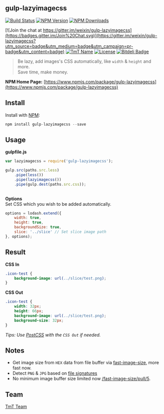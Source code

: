 ## gulp-lazyimagecss

[![Build Status](https://travis-ci.org/weixin/node-lwip.svg)](https://travis-ci.org/weixin/gulp-lazyimagecss "Build Status")
[![NPM Version](http://img.shields.io/npm/v/gulp-lazyimagecss.svg?style=flat)](https://www.npmjs.com/package/gulp-lazyimagecss "Package version") 
[![NPM Downloads](https://img.shields.io/npm/dm/gulp-lazyimagecss.svg?style=flat)](https://www.npmjs.com/package/gulp-lazyimagecss "NPM Downloads") 

[![Join the chat at https://gitter.im/weixin/gulp-lazyimagecss](https://badges.gitter.im/Join%20Chat.svg)](https://gitter.im/weixin/gulp-lazyimagecss?utm_source=badge&utm_medium=badge&utm_campaign=pr-badge&utm_content=badge)
[![TmT Name](https://img.shields.io/badge/Team-TmT-brightgreen.svg?style=flat)](https://github.com/orgs/TmT/people "Tencent Moe Team") 
[![License](https://img.shields.io/npm/l/gulp-lazyimagecss.svg?style=flat)](http://opensource.org/licenses/MIT "Feel free to contribute.") 
[![Bitdeli Badge](https://d2weczhvl823v0.cloudfront.net/weixin/gulp-lazyimagecss/trend.png)](https://bitdeli.com/free "GitHub Analyze")

> Be lazy, add images's CSS automatically, like `width` & `height` and more.    
> Save time, make money.

**NPM Home Page:** [https://www.npmjs.com/package/gulp-lazyimagecss](https://www.npmjs.com/package/gulp-lazyimagecss)

## Install

Install with [NPM](https://npmjs.org/):

```javascript
npm install gulp-lazyimagecss --save
```

## Usage

**gulpfile.js**

```javascript
var lazyimagecss = require('gulp-lazyimagecss');

gulp.src(paths.src.less)
    .pipe(less())
    .pipe(lazyimagecss())
    .pipe(gulp.dest(paths.src.css));
        	
```

**Options**  
Set CSS which you wish to be added automatically.

```javascript
options = lodash.extend({
    width: true,
    height: true,
    backgroundSize: true, 
    slice: '../slice' // Set slice image path
}, options);
```

## Result

**CSS In**


```css
.icon-test {
	background-image: url(../slice/test.png);
}
```

**CSS Out**

```css
.icon-test {
	width: 32px;
	height: 66px;
	background-image: url(../slice/test.png);
	background-size: 32px;
}
```

_Tips: Use [PostCSS](https://github.com/postcss/postcss) with the `CSS Out` if needed._

## Notes

* Get image size from `HEX` data from file buffer via [fast-image-size](https://github.com/Ziv-Barber/fast-image-size), more fast now.
* Detect `PNG` & `JPG` based on [file signatures](https://en.wikipedia.org/wiki/List_of_file_signatures)
* No minimum image buffer size limited now [/fast-image-size/pull/5](https://github.com/Ziv-Barber/fast-image-size/pull/5).

## Team

[TmT Team](https://github.com/orgs/TmT/people)
